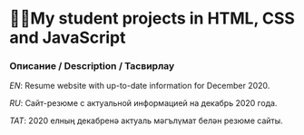 # 👩‍🔧My student projects in HTML, CSS and JavaScript
### Описание / Description / Тасвирлау

*EN*: Resume website with up-to-date information for December 2020.

*RU*: Сайт-резюме с актуальной информацией на декабрь 2020 года.

*TAT*: 2020 елның декабренә актуаль мәгълүмат белән резюме сайты.
